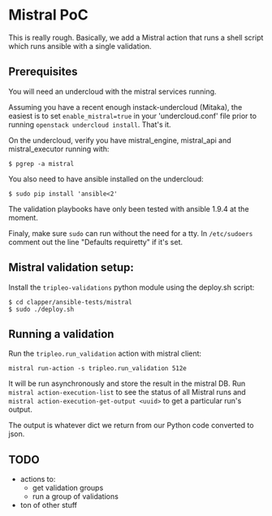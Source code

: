 # Mistral PoC

This is really rough. Basically, we add a Mistral action that runs a
shell script which runs ansible with a single validation.

## Prerequisites

You will need an undercloud with the mistral services running.

Assuming you have a recent enough instack-undercloud (Mitaka), the easiest is
to set `enable_mistral=true` in your 'undercloud.conf' file prior to running
`openstack undercloud install`. That's it.

On the undercloud, verify you have mistral_engine, mistral_api and
mistral_executor running with:

    $ pgrep -a mistral

You also need to have ansible installed on the undercloud:

    $ sudo pip install 'ansible<2'

The validation playbooks have only been tested with ansible 1.9.4 at the
moment.

Finaly, make sure `sudo` can run without the need for a tty. In `/etc/sudoers`
comment out the line "Defaults requiretty" if it's set.


## Mistral validation setup:

Install the `tripleo-validations` python module using the deploy.sh script:

    $ cd clapper/ansible-tests/mistral
    $ sudo ./deploy.sh

## Running a validation

Run the `tripleo.run_validation` action with mistral client:

    mistral run-action -s tripleo.run_validation 512e

It will be run asynchronously and store the result in the mistral DB. Run
`mistral action-execution-list` to see the status of all Mistral runs and
`mistral action-execution-get-output <uuid>` to get a particular run's output.

The output is whatever dict we return from our Python code converted to json.

## TODO

* actions to:
  * get validation groups
  * run a group of validations
* ton of other stuff
